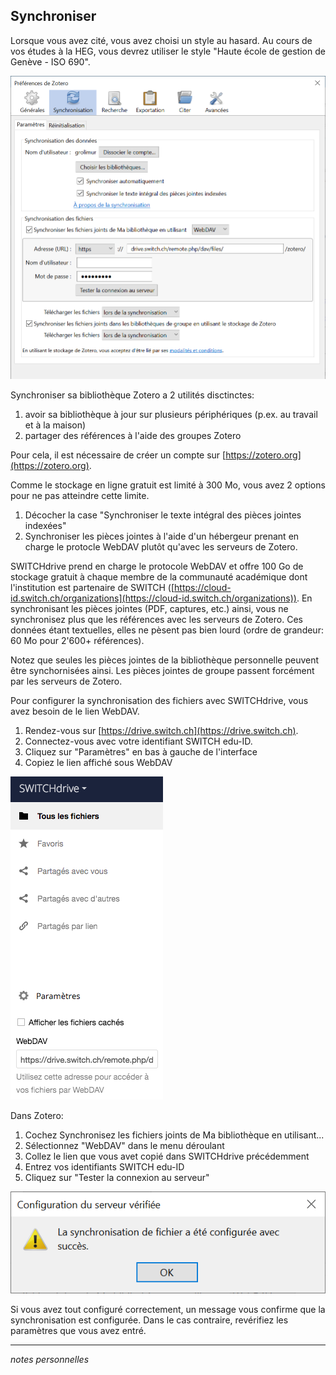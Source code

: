 ## Synchroniser

Lorsque vous avez cité, vous avez choisi un style au hasard. Au cours de vos études à la HEG, vous devrez utiliser le style "Haute école de gestion de Genève - ISO 690".

![](img/parametrer-synchroniser.png)

Synchroniser sa bibliothèque Zotero a 2 utilités disctinctes:

1. avoir sa bibliothèque à jour sur plusieurs périphériques (p.ex. au travail et à la maison)
2. partager des références à l'aide des groupes Zotero

Pour cela, il est nécessaire de créer un compte sur [https://zotero.org](https://zotero.org).

Comme le stockage en ligne gratuit est limité à 300 Mo, vous avez 2 options pour ne pas atteindre cette limite.

1. Décocher la case "Synchroniser le texte intégral des pièces jointes indexées"
2. Synchroniser les pièces jointes à l'aide d'un hébergeur prenant en charge le protocle WebDAV plutôt qu'avec les serveurs de Zotero.

SWITCHdrive prend en charge le protocole WebDAV et offre 100 Go de stockage gratuit à chaque membre de la communauté académique dont l'institution est partenaire de SWITCH ([https://cloud-id.switch.ch/organizations](https://cloud-id.switch.ch/organizations)). En synchronisant les pièces jointes (PDF, captures, etc.) ainsi, vous ne synchronisez plus que les références avec les serveurs de Zotero. Ces données étant textuelles, elles ne pèsent pas bien lourd (ordre de grandeur: 60 Mo pour 2'600+ références).

Notez que seules les pièces jointes de la bibliothèque personnelle peuvent être synchornisées ainsi. Les pièces jointes de groupe passent forcément par les serveurs de Zotero. 

Pour configurer la synchronisation des fichiers avec SWITCHdrive, vous avez besoin de le lien WebDAV.

1. Rendez-vous sur [https://drive.switch.ch](https://drive.switch.ch).
2. Connectez-vous avec votre identifiant SWITCH edu-ID.
3. Cliquez sur "Paramètres" en bas à gauche de l'interface
4. Copiez le lien affiché sous WebDAV

![](img/parametrer-switchdrive.png)

Dans Zotero:

1. Cochez Synchronisez les fichiers joints de Ma bibliothèque en utilisant...
2. Sélectionnez "WebDAV" dans le menu déroulant
3. Collez le lien que vous avet copié dans SWITCHdrive précédemment
4. Entrez vos identifiants SWITCH edu-ID
5. Cliquez sur "Tester la connexion au serveur"

![](img/parametrer-synchronisation-reussie.png)

Si vous avez tout configuré correctement, un message vous confirme que la synchronisation est configurée.
Dans le cas contraire, revérifiez les paramètres que vous avez entré.

---

*notes personnelles*
